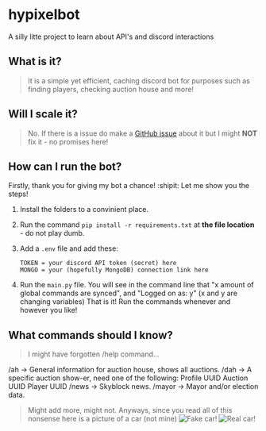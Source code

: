 # hypixelbot
A silly litte project to learn about API's and discord interactions

## What is it?
> It is a simple yet efficient, caching discord bot for purposes such as finding players, checking auction house and more!

## Will I scale it?
> No. If there is a issue do make a [GitHub issue](https://github.com/outraft/hypixelbot/issues/new) about it but I might **NOT** fix it - no promises here!

## How can I run the bot?

Firstly, thank you for giving my bot a chance! :shipit:
Let me show you the steps!
1. Install the folders to a convinient place.
2. Run the command `pip install -r requirements.txt` at **the file location** - do not play dumb.
3. Add a `.env` file and add these:

   ```env
   TOKEN = your discord API token (secret) here
   MONGO = your (hopefully MongoDB) connection link here
    ```

5. Run the `main.py` file. You will see in the command line that "x amount of global commands are synced", and "Logged on as: y" (x and y are changing variables)
That is it! Run the commands whenever and however you like!

## What commands should I know?
> I might have forgotten /help command...

/ah -> General information for auction house, shows all auctions.
/dah -> A specific auction show-er, need one of the following:
  Profile UUID
  Auction UUID
  Player UUID
/news -> Skyblock news.
/mayor -> Mayor and/or election data.
> Might add more, might not.
Anyways, since you read all of this nonsense here is a picture of a car (not mine)
![Fake car!](https://i.imgur.com/6FBBzb9.png)
![Real car!](https://www.wondercide.com/cdn/shop/articles/Upside_down_gray_cat.png?v=1685551065)
